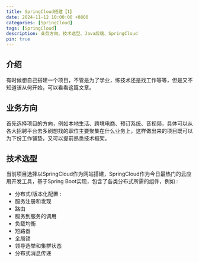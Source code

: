 ```yaml
---
title: SpringCloud搭建【1】
date: 2024-11-12 10:00:00 +0800
categories: [SpringCloud]
tags: [SpringCloud]
description: 业务方向、技术选型、Java后端、SpringCloud
pin: true
---
```


## 介绍
有时候想自己搭建一个项目，不管是为了学业，练技术还是找工作等等，但是又不知道该从何开始，可以看看这篇文章。

## 业务方向
首先选择项目的方向，例如本地生活、跨境电商、预订系统、音视频，具体可以从各大招聘平台去多刷想找的职位主要聚集在什么业务上，这样做出来的项目既可以为下份工作铺垫，又可以提前熟悉技术框架。

## 技术选型
当前项目选择以SpringCloud作为网站搭建，SpringCloud作为今日最热门的云应用开发工具，基于Spring Boot实现，包含了各类分布式所需的组件，例如 : 

- 分布式/版本化配置 : 
- 服务注册和发现
- 路由
- 服务到服务的调用
- 负载均衡
- 短路器
- 全局锁
- 领导选举和集群状态
- 分布式消息传递


